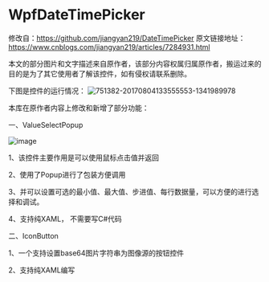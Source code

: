 # WpfDateTimePicker
修改自：https://github.com/jiangyan219/DateTimePicker
原文链接地址：https://www.cnblogs.com/jiangyan219/articles/7284931.html

本文的部分图片和文字描述来自原作者，该部分内容权属归属原作者，搬运过来的目的是为了其它使用者了解该控件，如有侵权请联系删除。

下图是控件的运行情况：
![751382-20170804133555553-1341989978](https://user-images.githubusercontent.com/5352553/181678865-7f131191-9f1b-4edc-bfa0-f19577e8ea00.gif)


本库在原作者内容上修改和新增了部分功能：

一、ValueSelectPopup

![image](https://user-images.githubusercontent.com/5352553/181679434-5ded05f5-5555-45ef-9f46-d1f0571e8bdf.png)

1、该控件主要作用是可以使用鼠标点击值并返回

2、使用了Popup进行了包装方便调用

3、并可以设置可选的最小值、最大值、步进值、每行数据量，可以方便的进行选择和调试。

4、支持纯XAML， 不需要写C#代码


二、IconButton

1、一个支持设置base64图片字符串为图像源的按钮控件

2、支持纯XAML编写
